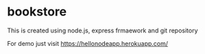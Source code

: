 bookstore
=========

This is created using node.js, express frmaework and git repository

For demo just visit https://hellonodeapp.herokuapp.com/

